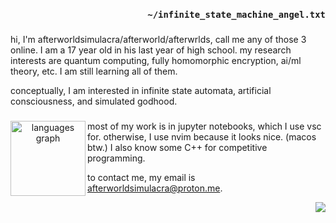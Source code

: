 
<h3 align="right"><code>~/infinite_state_machine_angel.txt</code></h3>

<!-- <div align="center">
  <img height="200" src="https://i.imgflip.com/65efzo.gif"  />
</div>
-->
###

<p align="left">hi, I'm afterworldsimulacra/afterworld/afterwrlds, call me any of those 3 online. I am a 17 year old in his last year of high school. my research interests are quantum computing, fully homomorphic encryption, ai/ml theory, etc. I am still learning all of them.</p>
<p align="left">conceptually, I am interested in infinite state automata, artificial consciousness, and simulated godhood.</p>


###

<div align="center">
  <img align="left" src="https://github-readme-stats.vercel.app/api/top-langs?username=afterworldsimulacra&locale=en&hide_title=false&layout=compact&card_width=320&langs_count=4&theme=material-palenight&hide_border=false&order=2" height="120" alt="languages graph"  />
  <p align="left">most of my work is in jupyter notebooks, which I use vsc for. otherwise, I use nvim because it looks nice. (macos btw.) I also know some C++ for competitive programming.</p>
  <p align="left">to contact me, my email is <a href="mailto:afterworldsimulacra@proton.me" >afterworldsimulacra@proton.me</a>.</p>
  <img align="right" src="https://visitor-badge.laobi.icu/badge?page_id=afterworldsimulacra.afterworldsimulacra&left_color=antiquewhite&right_color=steelblue" />

</div>

###


###



###


###
